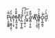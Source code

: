 P̴̦̞̱͖͚͇̿ͮi̢͉̣͈͇͉̮̭̣̎͛̒ē̝̜̹̣͙̕ͅt̶͙͓̺̝͉̱̼͛͊͋̽ͅe͙͔ͨ͠r͎̻͖͎̞̖̳ͦ͒̓ͦ͡ͅ ̥͔͖̜̣̱ͥ̽ͩ͝C̉̌͏͚̱a̡̻̦̝̙͚̿̏̽wͫ҉̬͎̣͕̣̪͉o̴̰̥̦̮̞̝͔̜̎̔ͯ̚o̢̹̻̭̰͉͒͗̚d̼͎̂ͦ́

